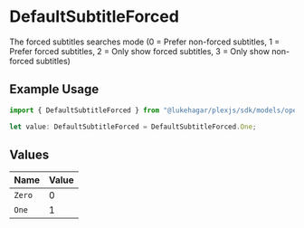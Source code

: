 # DefaultSubtitleForced

The forced subtitles searches mode (0 = Prefer non-forced subtitles, 1 = Prefer forced subtitles, 2 = Only show forced subtitles, 3 = Only show non-forced subtitles)

## Example Usage

```typescript
import { DefaultSubtitleForced } from "@lukehagar/plexjs/sdk/models/operations";

let value: DefaultSubtitleForced = DefaultSubtitleForced.One;
```

## Values

| Name   | Value  |
| ------ | ------ |
| `Zero` | 0      |
| `One`  | 1      |